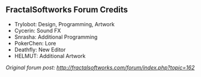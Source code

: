 ## FractalSoftworks Forum Credits
* Trylobot: Design, Programming, Artwork
* Cycerin: Sound FX
* Snrasha: Additional Programming
* PokerChen: Lore
* Deathfly: New Editor
* HELMUT: Additional Artwork

_Original forum post: http://fractalsoftworks.com/forum/index.php?topic=162_
